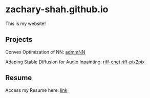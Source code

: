 # zachary-shah.github.io

This is my website! 


## Projects

Convex Optimization of NN: [admmNN](https://github.com/zachary-shah/admmNN)

Adaping Stable Diffusion for Audio Inpainting: [riff-cnet](https://github.com/zachary-shah/riff-cnet) [riff-pix2pix](https://github.com/zachary-shah/riff-pix2pix)

## Resume

Access my Resume here: [link](https://www.google.com)